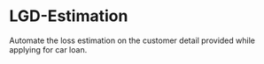 # LGD-Estimation
Automate the loss estimation on the customer detail provided while applying for car loan.
